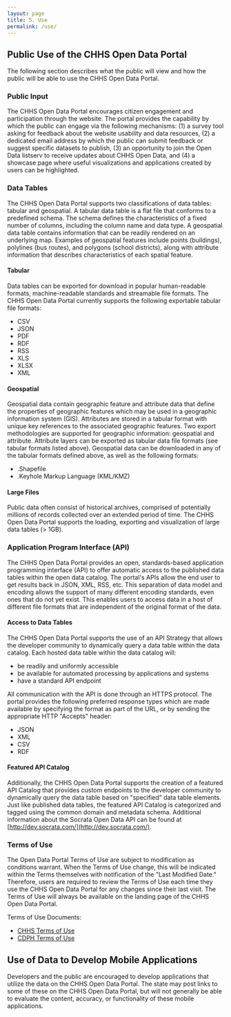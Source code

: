 ```yaml
---
layout: page
title: 5. Use
permalink: /use/
---
```


## Public Use of the CHHS Open Data Portal

The following section describes what the public will view and how the public will be able to use the CHHS Open Data Portal.

### Public Input

The CHHS Open Data Portal encourages citizen engagement and participation through the website. The portal provides the capability by which the public can engage via the following mechanisms: (1) a survey tool asking for feedback about the website usability and data resources, (2) a dedicated email address by which the public can submit feedback or suggest specific datasets to publish, (3) an opportunity to join the Open Data listserv to receive updates about CHHS Open Data, and (4) a showcase page where useful visualizations and applications created by users can be highlighted.

### Data Tables

The CHHS Open Data Portal supports two classifications of data tables: tabular and geospatial. A tabular data table is a flat file that conforms to a predefined schema. The schema defines the characteristics of a fixed number of columns, including the column name and data type. A geospatial data table contains information that can be readily rendered on an underlying map. Examples of geospatial features include points (buildings), polylines (bus routes), and polygons (school districts), along with attribute information that describes characteristics of each spatial feature.

#### Tabular

Data tables can be exported for download in popular human-readable formats, machine-readable standards and streamable file formats. The CHHS Open Data Portal currently supports the following exportable tabular file formats:

- CSV
- JSON
- PDF
- RDF
- RSS
- XLS
- XLSX
- XML

#### Geospatial

Geospatial data contain geographic feature and attribute data that define the properties of geographic features which may be used in a geographic information system (GIS). Attributes are stored in a tabular format with unique key references to the associated geographic features. Two export methodologies are supported for geographic information: geospatial and attribute. Attribute layers can be exported as tabular data file formats (see tabular formats listed above). Geospatial data can be downloaded in any of the tabular formats defined above, as well as the following formats:

- .Shapefile
- .Keyhole Markup Language (KML/KMZ)

#### Large Files

Public data often consist of historical archives, comprised of potentially millions of records collected over an extended period of time. The CHHS Open Data Portal supports the loading, exporting and visualization of large data tables (> 1GB).

### Application Program Interface (API)

The CHHS Open Data Portal provides an open, standards-based application programming interface (API) to offer automatic access to the published data tables within the open data catalog. The portal's APIs allow the end user to get results back in JSON, XML, RSS, etc. This separation of data model and encoding allows the support of many different encoding standards, even ones that do not yet exist. This enables users to access data in a host of different file formats that are independent of the original format of the data.

#### Access to Data Tables

The CHHS Open Data Portal supports the use of an API Strategy that allows the developer community to dynamically query a data table within the data catalog. Each hosted data table within the data catalog will:

- be readily and uniformly accessible
- be available for automated processing by applications and systems
- have a standard API endpoint

All communication with the API is done through an HTTPS protocol. The portal provides the following preferred response types which are made available by specifying the format as part of the URL, or by sending the appropriate HTTP "Accepts" header:

- JSON
- XML
- CSV
- RDF

#### Featured API Catalog

Additionally, the CHHS Open Data Portal supports the creation of a featured API Catalog that provides custom endpoints to the developer community to dynamically query the data table based on "specified" data table elements. Just like published data tables, the featured API Catalog is categorized and tagged using the common domain and metadata schema. Additional information about the Socrata Open Data API can be found at [http://dev.socrata.com/](http://dev.socrata.com/).

### Terms of Use

The Open Data Portal Terms of Use are subject to modification as conditions warrant. When the Terms of Use change, this will be indicated within the Terms themselves with notification of the "Last Modified Date." Therefore, users are required to review the Terms of Use each time they use the CHHS Open Data Portal for any changes since their last visit. The Terms of Use will always be available on the landing page of the CHHS Open Data Portal.

Terms of Use Documents:

- [CHHS Terms of Use](https://chhs.data.ca.gov/terms)
- [CDPH Terms of Use](https://cdph.data.ca.gov/term-of-use)

## Use of Data to Develop Mobile Applications

Developers and the public are encouraged to develop applications that utilize the data on the CHHS Open Data Portal. The state may post links to some of these on the CHHS Open Data Portal, but will not generally be able to evaluate the content, accuracy, or functionality of these mobile applications.
